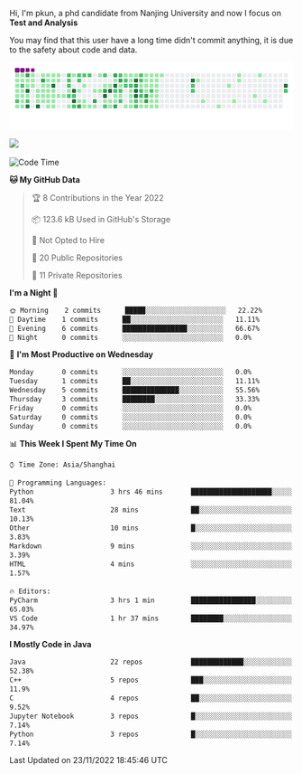 Hi, I'm pkun, a phd candidate from Nanjing University and now I focus on **Test and Analysis**

You may find that this user have a long time didn't commit anything, it is due to the safety about code and data.

![](https://github.com/pppppkun/pppppkun/blob/output/github-snake.gif)

![](https://komarev.com/ghpvc/?username=pppppkun)
<!--START_SECTION:waka-->
![Code Time](http://img.shields.io/badge/Code%20Time-1%2C509%20hrs%2031%20mins-blue)

**🐱 My GitHub Data** 

> 🏆 8 Contributions in the Year 2022
 > 
> 📦 123.6 kB Used in GitHub's Storage 
 > 
> 🚫 Not Opted to Hire
 > 
> 📜 20 Public Repositories 
 > 
> 🔑 11 Private Repositories  
 > 
**I'm a Night 🦉** 

```text
🌞 Morning    2 commits      █████░░░░░░░░░░░░░░░░░░░░   22.22% 
🌆 Daytime    1 commits      ██░░░░░░░░░░░░░░░░░░░░░░░   11.11% 
🌃 Evening    6 commits      ████████████████░░░░░░░░░   66.67% 
🌙 Night      0 commits      ░░░░░░░░░░░░░░░░░░░░░░░░░   0.0%

```
📅 **I'm Most Productive on Wednesday** 

```text
Monday       0 commits      ░░░░░░░░░░░░░░░░░░░░░░░░░   0.0% 
Tuesday      1 commits      ██░░░░░░░░░░░░░░░░░░░░░░░   11.11% 
Wednesday    5 commits      ██████████████░░░░░░░░░░░   55.56% 
Thursday     3 commits      ████████░░░░░░░░░░░░░░░░░   33.33% 
Friday       0 commits      ░░░░░░░░░░░░░░░░░░░░░░░░░   0.0% 
Saturday     0 commits      ░░░░░░░░░░░░░░░░░░░░░░░░░   0.0% 
Sunday       0 commits      ░░░░░░░░░░░░░░░░░░░░░░░░░   0.0%

```


📊 **This Week I Spent My Time On** 

```text
⌚︎ Time Zone: Asia/Shanghai

💬 Programming Languages: 
Python                   3 hrs 46 mins       ████████████████████░░░░░   81.04% 
Text                     28 mins             ██░░░░░░░░░░░░░░░░░░░░░░░   10.13% 
Other                    10 mins             █░░░░░░░░░░░░░░░░░░░░░░░░   3.83% 
Markdown                 9 mins              ░░░░░░░░░░░░░░░░░░░░░░░░░   3.39% 
HTML                     4 mins              ░░░░░░░░░░░░░░░░░░░░░░░░░   1.57%

🔥 Editors: 
PyCharm                  3 hrs 1 min         ████████████████░░░░░░░░░   65.03% 
VS Code                  1 hr 37 mins        ████████░░░░░░░░░░░░░░░░░   34.97%

```

**I Mostly Code in Java** 

```text
Java                     22 repos            █████████████░░░░░░░░░░░░   52.38% 
C++                      5 repos             ███░░░░░░░░░░░░░░░░░░░░░░   11.9% 
C                        4 repos             ██░░░░░░░░░░░░░░░░░░░░░░░   9.52% 
Jupyter Notebook         3 repos             █░░░░░░░░░░░░░░░░░░░░░░░░   7.14% 
Python                   3 repos             █░░░░░░░░░░░░░░░░░░░░░░░░   7.14%

```



 Last Updated on 23/11/2022 18:45:46 UTC
<!--END_SECTION:waka-->
